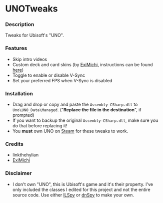 # UNOTweaks

### Description
Tweaks for Ubisoft's "UNO".

### Features
- Skip intro videos
- Custom deck and card skins (by [ExiMichi](https://github.com/ExiMichi), instructions can be found [here](https://github.com/linkthehylian/UNOTweaks/wiki/UNO-Skins))
- Toggle to enable or disable V-Sync
- Set your preferred FPS when V-Sync is disabled

### Installation

- Drag and drop or copy and paste the `Assembly-CSharp.dll` to `Uno\UNO_Data\Managed`. ("**Replace the file in the destination**", if prompted)
- If you want to backup the original `Assembly-CSharp.dll`, make sure you do that before replacing it!
- You **must** own UNO on [Steam](https://store.steampowered.com/app/470220/UNO/) for these tweaks to work.

### Credits
- linkthehylian
- [ExiMichi](https://github.com/ExiMichi)

### Disclaimer
- I don't own "UNO", this is Ubisoft's game and it's their property. I've only included the classes I edited for this project and not the entire source code. Use either [ILSpy](https://github.com/icsharpcode/ILSpy) or [dnSpy](https://github.com/dnSpy/dnSpy) to make your own.
